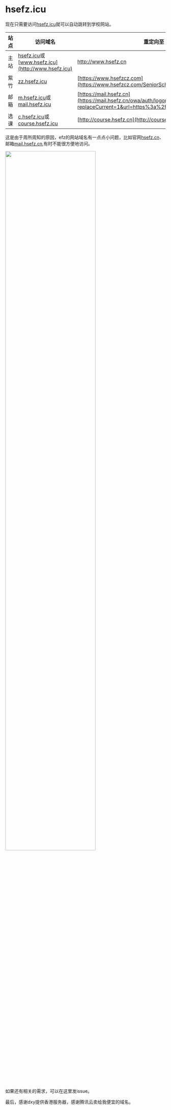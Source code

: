 # hsefz.icu

现在只需要访问[hsefz.icu](hsefz.icu)就可以自动跳转到学校网站。

|站点|访问域名|重定向至|
|  ----  | ----  | ---- |
|主站|[hsefz.icu](http://hsefz.icu)或[www.hsefz.icu](http://www.hsefz.icu)|http://www.hsefz.cn|
|紫竹|[zz.hsefz.icu](http://zz.hsefz.icu)|[https://www.hsefzcz.com](https://www.hsefzcz.com/SeniorSchool/home/index)|
|邮箱|[m.hsefz.icu](http://m.hsefz.icu)或[mail.hsefz.icu](http://mail.hsefz.icu)|[https://mail.hsefz.cn](https://mail.hsefz.cn/owa/auth/logon.aspx?replaceCurrent=1&url=https%3a%2f%2fmail.hsefz.cn%2fowa)|
|选课|[c.hsefz.icu](http://c.hsefz.icu)或[course.hsefz.icu](http://course.hsefz.icu)|[http://course.hsefz.cn](http://course.hsefz.cn)

这是由于周所周知的原因，efz的网站域名有一点点小问题，比如官网[hsefz.cn](hsefz.cn)、邮箱[mail.hsefz.cn](mail.hsefz.cn),有时不能很方便地访问。


<img src="https://user-images.githubusercontent.com/63027469/189476759-ede8eab2-03be-43e1-b3fc-de5c4abf84b8.png" width="75%">

如果还有相关的需求，可以在这里发issue。

最后，感谢dxy提供香港服务器，感谢腾讯云卖给我便宜的域名。
